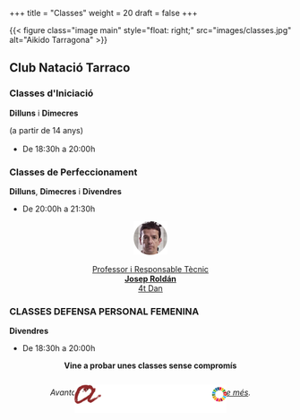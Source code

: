 +++
title = "Classes"
weight = 20
draft = false
+++

{{< figure class="image main" style="float: right;" src="images/classes.jpg" alt="Aikido Tarragona" >}}

## Club Natació Tarraco

<div class="row">
  <div class="column-timetable">
    <h3 id="classes-adults">Classes d'Iniciació</h3>
    <strong>Dilluns</strong> i <strong>Dimecres</strong>
    <p style="margin-bottom: 1rem">(a partir de 14 anys)</p>
    <ul style="margin-bottom: 1rem">
      <li>De 18:30h a 20:00h</li>
    </ul>
    <h3 id="classes-adults">Classes de Perfeccionament</h3>
    <strong>Dilluns</strong>, <strong>Dimecres</strong> i <strong>Divendres</strong>
    <ul>
      <li>De 20:00h a 21:30h</li>
    </ul>
  </div>
  <div class="column-instructor" style="text-align:center;">
    <a href="#teacher">
      <img src="images/inst-1.png" height="60" width="60" alt="Aikido - Entrenador - Artista Marcial">
      <p>Professor i Responsable Tècnic<br>
      <strong>Josep Roldán</strong><br/>
      4t Dan<br></p>
    </a>
  </div>
  <div class="column-timetable">
  <h3 id="classes-adults">CLASSES DEFENSA PERSONAL FEMENINA</h3>
    <strong>Divendres</strong>
    <ul>
      <li>De 18:30h a 20:00h</li>
    </ul>
    </div>
</div>
<div style="text-align: center; display: block">
  <strong>Vine a probar unes classes sense compromís</strong>
</div>
<br>

<div style="text-align: center; display: block;">
  <p><i>Avantatges pels <strong>estudiants </strong>de la <strong>URV</strong>.
    <a href="http://www.urv.cat/ca/vida-campus/extensio-universitaria/activitat-fisica/esport/avantatges/escola-aikido-acadir/" target="_blank">Saber-ne més</a>.
  </i></p>
  <p><img src="images/urv-logo.png" height="50" alt="URV" style="margin-top: -10%;"></p>
</div>
